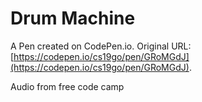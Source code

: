 # Drum Machine

A Pen created on CodePen.io. Original URL: [https://codepen.io/cs19go/pen/GRoMGdJ](https://codepen.io/cs19go/pen/GRoMGdJ).

Audio from free code camp

